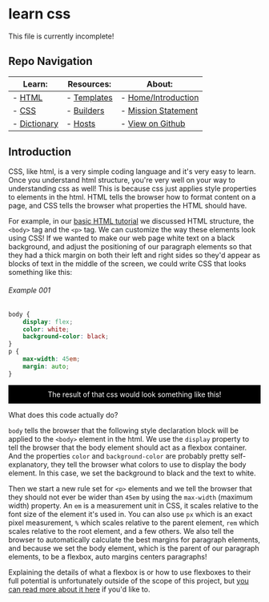 # learn css

This file is currently incomplete!

## Repo Navigation

| Learn:                          | Resources:                         | About:
| ------------------------------- | ---------------------------------- | ---------------------------------------------
| - [HTML](html.md)        | - [Templates](../templates/readme.md) | - [Home/Introduction](./)
| - [CSS](css.md)          | - [Builders](builders.md)   | - [Mission Statement](mission-statement.md)
| - [Dictionary](vocab.md) | - [Hosts](hosts.md)         | - [View on Github](https://github.com/skylestia/make-a-website)

## Introduction

CSS, like html, is a very simple coding language and it's very easy to learn. Once you understand html structure, you're very well on your way to understanding css as well! This is because css just applies style properties to elements in the html. HTML tells the browser how to format content on a page, and CSS tells the browser what properties the HTML should have.

For example, in our [basic HTML tutorial](html.md) we discussed HTML structure, the `<body>` tag and the `<p>` tag. We can customize the way these elements look using CSS! If we wanted to make our web page white text on a black background, and adjust the positioning of our paragraph elements so that they had a thick margin on both their left and right sides so they'd appear as blocks of text in the middle of the screen, we could write CSS that looks something like this:

###### Example 001
```css
body {
    display: flex;
    color: white;
    background-color: black;
}
p {
    max-width: 45em;
    margin: auto;
}
```

<style>
    p.ex1 {
        padding: 10px;
        text-align: center;
        color: white;
        background-color: black;
    }
</style>
<p class=ex1>The result of that css would look something like this!</p>

What does this code actually do?

`body` tells the browser that the following style declaration block will be applied to the `<body>` element in the html. We use the `display` property to tell the browser that the body element should act as a flexbox container. And the properties `color` and `background-color` are probably pretty self-explanatory, they tell the browser what colors to use to display the body element. In this case, we set the background to black and the text to white.

Then we start a new rule set for `<p>` elements and we tell the browser that they should not ever be wider than `45em` by using the `max-width` (maximum width) property. An `em` is a measurement unit in CSS, it scales relative to the font size of the element it's used in. You can also use `px` which is an exact pixel measurement, `%` which scales relative to the parent element, `rem` which scales relative to the root element, and a few others. We also tell the browser to automatically calculate the best margins for paragraph elements, and because we set the body element, which is the parent of our paragraph elements, to be a flexbox, auto margins centers paragraphs!

Explaining the details of what a flexbox is or how to use flexboxes to their full potential is unfortunately outside of the scope of this project, but [you can read more about it here](https://developer.mozilla.org/en-US/docs/Web/CSS/CSS_Flexible_Box_Layout/Basic_Concepts_of_Flexbox) if you'd like to.
